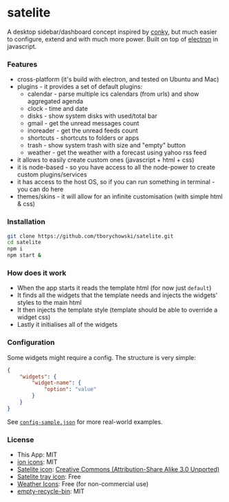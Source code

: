 # satelite

A desktop sidebar/dashboard concept inspired by [conky](https://github.com/brndnmtthws/conky), but much easier to configure, extend and with much more power. Built on top of [electron](http://electron.atom.io/) in javascript.

### Features
- cross-platform (it's build with electron, and tested on Ubuntu and Mac)
- plugins - it provides a set of default plugins:
   - calendar - parse multiple ics calendars (from urls) and show aggregated agenda 
   - clock - time and date
   - disks - show system disks with used/total bar
   - gmail - get the unread messages count
   - inoreader - get the unread feeds count
   - shortcuts - shortcuts to folders or apps
   - trash - show system trash with size and "empty" button
   - weather - get the weather with a forecast using yahoo rss feed
- it allows to easily create custom ones (javascript + html + css)
- it is node-based - so you have access to all the node-power to create custom plugins/services
- it has access to the host OS, so if you can run something in terminal - you can do here 
- themes/skins - it will allow for an infinite customisation (with simple html & css)

### Installation
```sh
git clone https://github.com/tborychowski/satelite.git
cd satelite
npm i
npm start &
```

### How does it work
- When the app starts it reads the template html (for now just `default`)
- It finds all the widgets that the template needs and injects the widgets' styles to the main html
- It then injects the template style (template should be able to override a widget css)
- Lastly it initialises all of the widgets


### Configuration
Some widgets might require a config. The structure is very simple:
```json
{
	"widgets": {
		"widget-name": {
			"option": "value"
		}
	}
}
```
See [`config-sample.json`](https://github.com/tborychowski/satelite/blob/master/config-sample.json) for more real-world examples.




### License
- This App: MIT
- [ion icons](http://ionicons.com/): MIT
- [Satelite icon](https://www.iconfinder.com/icons/531906/antenna_building_communication_radar_satelite_icon#size=128): [Creative Commons (Attribution-Share Alike 3.0 Unported)](http://creativecommons.org/licenses/by-sa/3.0/)
- [Satelite tray icon](https://www.iconfinder.com/icons/322495/satelite_icon#size=128): Free
- [Weather Icons](http://vclouds.deviantart.com/gallery/#/d2ynulp): Free (for non-commercial use)
- [empty-recycle-bin](https://github.com/sindresorhus/empty-recycle-bin): MIT
